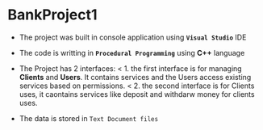 # BankProject1

+ The project was built in console application using **`Visual Studio`** IDE

+ The code is writting in **`Procedural Programming`** using **C++** language

+ The Project has 2 interfaces:
  < 1. the first interface is for managing **Clients** and **Users**. It contains services and the Users access existing services based on permissions.
  < 2. the second interface is for Clients uses, it caontains services like deposit and withdarw money for clients uses.
   

+ The data is stored in `Text Document files`

